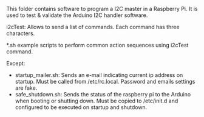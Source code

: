 This folder contains software to program a I2C master in a Raspberry Pi.
It is used to test & validate the Arduino I2C handler software.

i2cTest: Allows to send a list of commands.  Each command has three characters.

*.sh example scripts to perform common action sequences using i2cTest command.

Except:
- startup_mailer.sh: Sends an e-mail indicating current ip address on startup.  Must be called from /etc/rc.local. Password and emails settings are fake.
- safe_shutdown.sh: Sends the status of the raspberry pi to the Arduino when booting or shutting down.  Must be copied to /etc/init.d and configured to be executed on startup and shutdown.  


